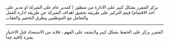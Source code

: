 يركز المقرر بشكل كبير على الادارة من منظور ( كمدير عام على الشركة او مدير على احد الاقسام) فيتم التركيز على طريقة تحقيق
اهداف الشركة عن طريقة ادارة العمل والتعامل مع الموظفين وطرق التحفيز والعقاب

---
المقرر يركز على الحفظ بشكل كبير ولايعتمد على الفهم ، فلابد من الاستعداد قبل الاختبار بفترة كافية جدا
